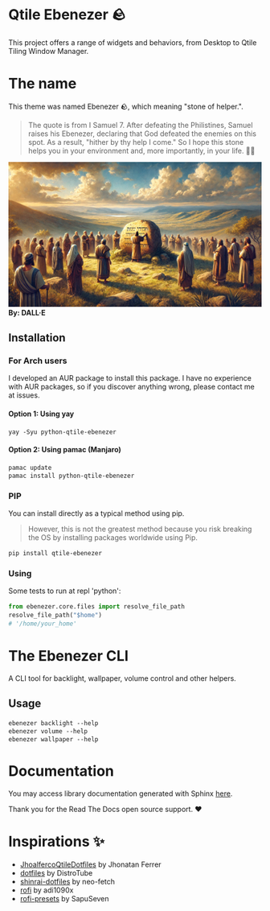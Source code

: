# Qtile Ebenezer 🪨

This project offers a range of widgets and behaviors, from Desktop to Qtile Tiling Window Manager.


# The name

This theme was named Ebenezer 🪨, which meaning "stone of helper.".

> The quote is from I Samuel 7. After defeating the Philistines, Samuel raises his Ebenezer, declaring that God defeated the enemies on this spot. As a result, "hither by thy help I come." So I hope this stone helps you in your environment and, more importantly, in your life. 🙏🏿

![Ebenezer](images/ebenezer.webp)
**By: DALL·E**


## Installation

### For Arch users

I developed an AUR package to install this package. I have no experience with AUR packages, so if you discover anything wrong, please contact me at issues.

#### Option 1: Using yay

```shell
yay -Syu python-qtile-ebenezer
```

#### Option 2: Using pamac (Manjaro)

```shell
pamac update
pamac install python-qtile-ebenezer
```

### PIP

You can install directly as a typical method using pip.

> However, this is not the greatest method because you risk breaking the OS by installing packages worldwide using Pip.

```shell
pip install qtile-ebenezer
```

### Using

Some tests to run at repl 'python':

```python
from ebenezer.core.files import resolve_file_path
resolve_file_path("$home")
# '/home/your_home'
```


# The Ebenezer CLI

A CLI tool for backlight, wallpaper, volume control and other helpers.

## Usage

```shell
ebenezer backlight --help
ebenezer volume --help
ebenezer wallpaper --help
```

# Documentation

You may access library documentation generated with Sphinx [here](https://qtile-ebenezer.readthedocs.io/en/latest/).

Thank you for the Read The Docs open source support. ❤️

# Inspirations ✨

- [JhoalfercoQtileDotfiles](https://github.com/JhonatanFerrer/JhoalfercoQtileDotfiles) by Jhonatan Ferrer
- [dotfiles](https://gitlab.com/dwt1/dotfiles) by DistroTube
- [shinrai-dotfiles](https://github.com/neo-fetch/shinrai-dotfiles) by neo-fetch
- [rofi](https://github.com/adi1090x/rofi?tab=readme-ov-file) by adi1090x
- [rofi-presets](https://github.com/SapuSeven/rofi-presets) by SapuSeven